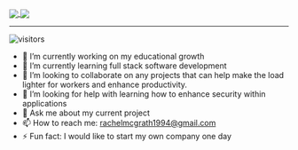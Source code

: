 
<a href="https://github.com/afritzler/">
  <img align="center" src="https://github-readme-stats.vercel.app/api?username=rmwillow&count_private=true&show_icons=true&include_all_commits=true" />
</a>

<a href="https://github.com/afritzler/">
  <img align="center" src="https://github-readme-stats.vercel.app/api/top-langs/?username=rmwillow&hide=html,css&layout=compact&langs_count=20" />
</a>

---

![visitors](https://visitor-badge.glitch.me/badge?page_id=rmwillow.github)


<!--
**rmwillow/rmwillow** is a ✨ _special_ ✨ repository because its `README.md` (this file) appears on your GitHub profile.
- 😄 Pronouns: ...
Here are some ideas to get you started:
-->

- 🔭 I’m currently working on my educational growth
- 🌱 I’m currently learning full stack software development
- 👯 I’m looking to collaborate on any projects that can help make the load lighter for workers and enhance productivity.
- 🤔 I’m looking for help with learning how to enhance security within applications
- 💬 Ask me about my current project
- 📫 How to reach me: rachelmcgrath1994@gmail.com
- ⚡ Fun fact: I would like to start my own company one day

